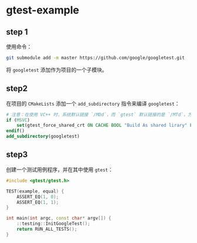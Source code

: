 # gtest-example

## step 1

使用命令：

```bash
git submodule add -m master https://github.com/google/googletest.git
```

将 `googletest` 添加作为项目的一个子模块。

## step2

在项目的 `CMakeLists` 添加一个 `add_subdirectory` 指令来编译 `googletest`：

```cmake
# 注意：在使用 VC++ 时，系统默认链接 `/MDd`，而 `gtest` 默认链接的是 `/MTd`，为了能正常编译，强制 `gtest` 链接 `MDd`。
if (MSVC)
    set(gtest_force_shared_crt ON CACHE BOOL "Build As shared lirary" FORCE)
endif()
add_subdirectory(googletest)
```

## step3

创建一个测试用例程序，并在其中使用 `gtest`：

```cpp
#include <gtest/gtest.h>

TEST(example, equal) {
    ASSERT_EQ(1, 0);
    ASSERT_EQ(1, 1);
}

int main(int argc, const char* argv[]) {
    ::testing::InitGoogleTest();
    return RUN_ALL_TESTS();
}
```
